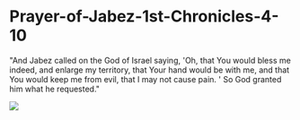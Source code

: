 # Prayer-of-Jabez-1st-Chronicles-4-10
 "And Jabez called on the God of Israel saying, 'Oh, that You would bless me indeed, and enlarge my territory, that Your hand would be with me, and that You would keep me from evil, that I may not cause pain. ' So God granted him what he requested."


![](https://i.pinimg.com/originals/c4/3b/96/c43b961165a092ab93d64e8d0cfd708f.jpg)
